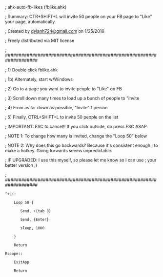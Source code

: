 ; ahk-auto-fb-likes (fblike.ahk)

; Summary: CTR+SHIFT+L will invite 50 people on your FB page to "Like" your page, automatically.

; Created by dylanh724@gmail.com on 1/25/2016

; Freely distributed via MIT license

; ####################################################################

; 1) Double click fblike.ahk

; 1b) Alternately, start w/Windows

; 2) Go to a page you want to invite people to "Like" on FB

; 3) Scroll down many times to load up a bunch of people to "invite

; 4) From as far down as possible, "Invite" 1 person

; 5) Finally, CTRL+SHIFT+L to invite 50 people on the list

; IMPORTANT: ESC to cancel!! If you click outside, do press ESC ASAP.

; NOTE 1: To change how many is invited, change the "Loop 50" below

; NOTE 2: Why does this go backwards? Because it's consistent enough
;         to make a hotkey. Going forwards seems unpredictable.

; IF UPGRADED: I use this myself, so please let me know so I can use
;              your better version ;)

; ####################################################################

	^+L::

		Loop 50 {
		
		   Send, +{tab 3}
		   
		   Send, {Enter}
		   
		   sleep, 1000
		   
		}   
	
		Return

	Escape::

		ExitApp
		
		Return
